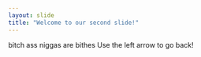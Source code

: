 ```yaml
---
layout: slide
title: "Welcome to our second slide!"
---
```

bitch ass niggas are bithes
Use the left arrow to go back!
